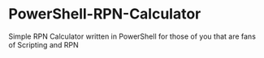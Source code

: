 # PowerShell-RPN-Calculator
Simple RPN Calculator written in PowerShell for those of you that are fans of Scripting and RPN
